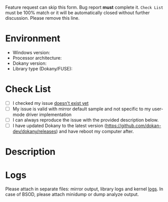 Feature request can skip this form. Bug report **must** complete it. `Check List` must be 100% match or it will be automatically closed without further discussion. Please remove this line.

# Environment
 * Windows version: 
 * Processor architecture: 
 * Dokany version: 
 * Library type (Dokany/FUSE): 
 
# Check List
  - [ ] I checked my issue [doesn't exist yet](https://github.com/dokan-dev/dokany/issues?utf8=%E2%9C%93&q=is%3Aissue)
  - [ ] My issue is valid with mirror default sample and not specific to my user-mode driver implementation
  - [ ] I can always reproduce the issue with the provided description below.
  - [ ] I have updated Dokany to the latest version (https://github.com/dokan-dev/dokany/releases) and have reboot my computer after.

# Description


# Logs
Please attach in separate files: mirror output, library logs and kernel [logs](https://github.com/dokan-dev/dokany/wiki/How-to-Debug-Dokan).
In case of BSOD, please attach minidump or dump analyze output.